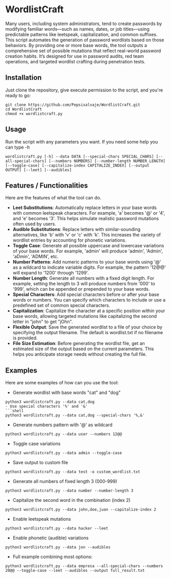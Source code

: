 # WordlistCraft

Many users, including system administrators, tend to create passwords by modifying familiar words—such as names, dates, or job titles—using predictable patterns like leetspeak, capitalization, and common suffixes. This script automates the generation of password wordlists based on those behaviors. By providing one or more base words, the tool outputs a comprehensive set of possible mutations that reflect real-world password creation habits. It’s designed for use in password audits, red team operations, and targeted wordlist crafting during penetration tests.

## Installation
Just clone the repository, give execute permission to the script, and you're ready to go:
``` shell
git clone https://github.com/Pepsisalvaje/WordlistCraft.git
cd WordlistCraft
chmod +x wordlistcraft.py
```
## Usage
Run the script with any parameters you want. If you need some help you can type -h
``` shell
wordlistcraft.py [-h] --data DATA [--special-chars SPECIAL_CHARS] [--all-special-chars] [--numbers NUMBERS] [--number-length NUMBER_LENGTH] [--toggle-case] [--capitalize-index CAPITALIZE_INDEX] [--output OUTPUT] [--leet] [--audibles]
```
## Features / Functionalities
Here are the features of what the tool can do.

- **Leet Substitutions**: Automatically replace letters in your base words with common leetspeak characters. For example, 'a' becomes '@' or '4', and 'e' becomes '3'. This helps simulate realistic password mutations often used by users.
- **Audible Substitutions**: Replace letters with similar-sounding alternatives, like 'b' with 'v' or 'c' with 'k'. This increases the variety of wordlist entries by accounting for phonetic variations.
- **Toggle Case**: Generate all possible uppercase and lowercase variations of your base words. For example, 'admin' will produce 'admin', 'Admin', 'aDmin', 'ADMIN', etc.
- **Number Patterns**: Add numeric patterns to your base words using '@' as a wildcard to indicate variable digits. For example, the pattern '12@@' will expand to '1200' through '1299'.
- **Number Length**: Generate all numbers with a fixed digit length. For example, setting the length to 3 will produce numbers from '000' to '999', which can be appended or prepended to your base words.
- **Special Characters**: Add special characters before or after your base words or numbers. You can specify which characters to include or use a predefined set of common special characters.
- **Capitalization**: Capitalize the character at a specific position within your base words, allowing targeted mutations like capitalizing the second letter in "john" to get "jOhn".
- **Flexible Output**: Save the generated wordlist to a file of your choice by specifying the output filename. The default is wordlist.txt if no filename is provided.
- **File Size Estimation**: Before generating the wordlist file, get an estimated size of the output based on the current parameters. This helps you anticipate storage needs without creating the full file.

## Examples
Here are some examples of how can you use the tool:
- Generate wordlist with base words "cat" and "dog"
```shell
python3 wordlistcraft.py --data cat,dog
- Use special characters '%' and '&'
```shell
python3 wordlistcraft.py --data cat,dog --special-chars '%,&'
```
- Generate numbers pattern with '@' as wildcard
```shell
python3 wordlistcraft.py --data user --numbers 12@@
```
- Toggle case variations
```shell
python3 wordlistcraft.py --data admin --toggle-case
```
- Save output to custom file
```shell
python3 wordlistcraft.py --data test -o custom_wordlist.txt
```
- Generate all numbers of fixed length 3 (000-999)
```shell
python3 wordlistcraft.py --data number --number-length 3
```
- Capitalize the second word in the combination (index 2)
```shell
python3 wordlistcraft.py --data john,doe,juan --capitalize-index 2
```
- Enable leetspeak mutations
```shell
python3 wordlistcraft.py --data hacker --leet
```
- Enable phonetic (audible) variations
```shell
python3 wordlistcraft.py --data jon --audibles
```
- Full example combining most options:
```shell
python3 wordlistcraft.py --data empresa --all-special-chars --numbers 20@@ --toggle-case --leet --audibles --output full_result.txt
```
